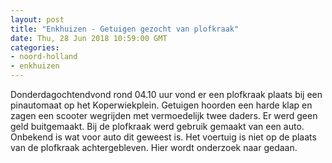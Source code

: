 ```yaml
---
layout: post
title: "Enkhuizen - Getuigen gezocht van plofkraak"
date: Thu, 28 Jun 2018 10:59:00 GMT
categories: 
- noord-holland 
- enkhuizen 
---
```


Donderdagochtendvond rond 04.10 uur vond er een plofkraak plaats bij een pinautomaat op het Koperwiekplein. Getuigen hoorden een harde klap en zagen een scooter wegrijden met vermoedelijk twee daders. Er werd geen geld buitgemaakt. Bij de plofkraak werd gebruik gemaakt van een auto. Onbekend is wat voor auto dit geweest is. Het voertuig is niet op de plaats van de plofkraak achtergebleven. Hier wordt onderzoek naar gedaan.
